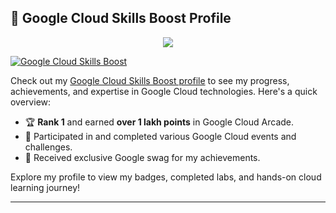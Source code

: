 
## 🌟 Google Cloud Skills Boost Profile


<p align="center" >   
  <img src="https://profile-counter.glitch.me/sangram03/count.svg" />  
</p>


[![Google Cloud Skills Boost](https://img.shields.io/badge/Google%20Cloud-Skills%20Boost-blue?logo=google-cloud&style=for-the-badge)](https://www.cloudskillsboost.google/public_profiles/d5ed9d04-1f6b-4e5b-91eb-fa158f5e5139)

Check out my [Google Cloud Skills Boost profile](https://www.cloudskillsboost.google/public_profiles/d5ed9d04-1f6b-4e5b-91eb-fa158f5e5139) to see my progress, achievements, and expertise in Google Cloud technologies. Here's a quick overview:

- 🏆 **Rank 1** and earned **over 1 lakh points** in Google Cloud Arcade.
- 🎉 Participated in and completed various Google Cloud events and challenges.
- 🎁 Received exclusive Google swag for my achievements.

Explore my profile to view my badges, completed labs, and hands-on cloud learning journey!

---

